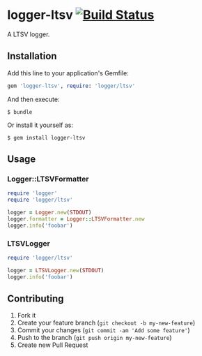 # logger-ltsv [![Build Status](https://travis-ci.org/tnakamura/logger-ltsv.svg?branch=master)](https://travis-ci.org/tnakamura/logger-ltsv)

A LTSV logger.

## Installation

Add this line to your application's Gemfile:

```ruby
gem 'logger-ltsv', require: 'logger/ltsv'
```

And then execute:

    $ bundle

Or install it yourself as:

    $ gem install logger-ltsv

## Usage

### Logger::LTSVFormatter

```ruby
require 'logger'
require 'logger/ltsv'

logger = Logger.new(STDOUT)
logger.formatter = Logger::LTSVFormatter.new
logger.info('foobar')
```

### LTSVLogger

```ruby
require 'logger/ltsv'

logger = LTSVLogger.new(STDOUT)
logger.info('foobar')
```

## Contributing

1. Fork it
2. Create your feature branch (`git checkout -b my-new-feature`)
3. Commit your changes (`git commit -am 'Add some feature'`)
4. Push to the branch (`git push origin my-new-feature`)
5. Create new Pull Request


